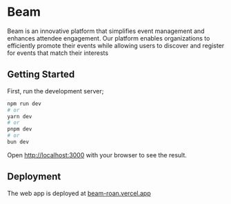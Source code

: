 # Beam

Beam is an innovative platform that simplifies event management and enhances
attendee engagement. Our platform enables organizations to efficiently promote
their events while allowing users to discover and register for events that match
their interests

## Getting Started

First, run the development server;

```bash
npm run dev
# or
yarn dev
# or
pnpm dev
# or
bun dev
```

Open [http://localhost:3000](http://localhost:3000) with your browser to see the result.


## Deployment
The web app is deployed at [beam-roan.vercel.app](https://beam-roan.vercel.app/)
